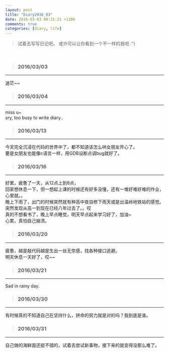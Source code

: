 ```yaml
---
layout: post
title: "Diary2016_03"
date: 2016-03-03 00:21:21 +1100
comments: true
categories: [diary, life]
---
```


> 试着去写写日记吧。 或许可以让你看到一个不一样的我吧 :")  

<!--more-->
<br>   


>### 2016/03/03 ###
----------
迷茫~~    
<img  style="max-height:530px" class="lazy" data-original="/images/blog/160303_diary/lost.JPG">
<br> 


>### 2016/03/04 ###
----------
miss u~    
sry, too busy to write diary..        
<img  style="max-height:530px" class="lazy" data-original="/images/blog/160303_diary/missu.JPG">
<br> 

>### 2016/03/13 ###
----------
今天完全沉浸在代码的世界中了，都不知道该怎么哄女朋友开心了。    
要是女朋友也能像c语言一样，用GDB设断点调bug就好了。      
<img  style="max-height:530px" class="lazy" data-original="/images/blog/160303_diary/icecream.JPG">
<br> 

>### 2016/03/16 ###
----------
好累，疲惫了一天，从12点上到8点，    
回家想休息一下，但一想起上课的时候还有好多没懂，还有一堆好难好难的作业，心里就。。    
晚上下雨了，出门的时候突然就有种高中夜自修下雨天或是出温岭地铁站的感觉。    
突然发现从高一到现在已经八年过去了。。哎       
真的不想看书了，晚上早点睡觉，明天早点起来学习好了，加油~       
心累，真怕自己崩溃。    
<img  style="max-height:530px" class="lazy" data-original="/images/blog/160303_diary/busy.JPG">
<br> 

>### 2016/03/20 ###
----------
疲惫，越是敲代码越是生出一丝无奈感，找各种接口逃避。    
明天休息一天好了，哎~~       
<img  style="max-height:430px" class="lazy" data-original="/images/blog/160303_diary/itta.JPG">
<br> 

>### 2016/03/21 ###
----------
Sad in rainy day.    
<img  style="max-height:430px" class="lazy" data-original="/images/blog/160303_diary/sadrabbit.JPG">
<br> 

>### 2016/03/30 ###
----------
有时候真的不知道自己在坚持什么，拼命的努力就是对的吗？我到底是谁。     
<img  style="max-height:430px" class="lazy" data-original="/images/blog/160303_diary/panda.png">
<br> 

>### 2016/03/31 ###
----------
自己做的海鲜面还挺不错的，试着去尝试新事物，接下来的就变得没那么难了。      
<img style="max-height:430px" class="lazy" data-original="/images/blog/160303_diary/noodle.JPG">
<br> 